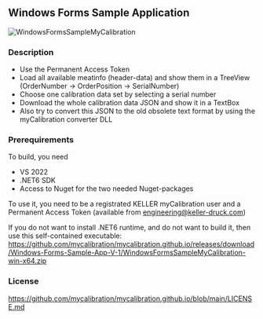 ## Windows Forms Sample Application

![WindowsFormsSampleMyCalibration](https://github.com/mycalibration/mycalibration.github.io/raw/main/docs/media/WindowsFormsSampleMyCalibration.png)

### Description
- Use the Permanent Access Token
- Load all available meatinfo (header-data) and show them in a TreeView  (OrderNumber -> OrderPosition -> SerialNumber)
- Choose one calibration data set by selecting a serial number
- Download the whole calibration data JSON and show it in a TextBox
- Also try to convert this JSON to the old obsolete text format by using the myCalibration converter DLL

### Prerequirements
To build, you need 
- VS 2022
- .NET6 SDK
- Access to Nuget for the two needed Nuget-packages

To use it, you need to be a registrated KELLER myCalibration user and a Permanent Access Token (available from engineering@keller-druck.com)

If you do not want to install .NET6 runtime, and do not want to build it, then use this self-contained executable:
https://github.com/mycalibration/mycalibration.github.io/releases/download/Windows-Forms-Sample-App-V-1/WindowsFormsSampleMyCalibration-win-x64.zip

### License
https://github.com/mycalibration/mycalibration.github.io/blob/main/LICENSE.md
